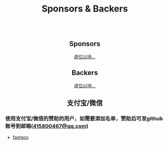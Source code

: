 <h1 align="center">Sponsors &amp; Backers</h1>

<br><br>

<h2 align="center">Sponsors</h2>
<p align="center">
  <a href="https://www.patreon.com/tangjinzhou" target="_blank">
    虚位以待...
  </a>
</p>

<h2 align="center">Backers</h2>
<p align="center">
  <a href="https://www.patreon.com/tangjinzhou" target="_blank">
    虚位以待...
  </a>
</p>

<h2 align="center">支付宝/微信</h2>

### 使用支付宝/微信的赞助的用户，如需要添加名单，赞助后可发github账号到邮箱(415800467@qq.com)

- [fastgoo](https://github.com/fastgoo)

